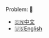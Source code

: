 Problem: :link: 
- [:cn:中文](https://leetcode-cn.com/problems/design-tic-tac-toe)
- [:us:English](https://leetcode.com/problems/design-tic-tac-toe)